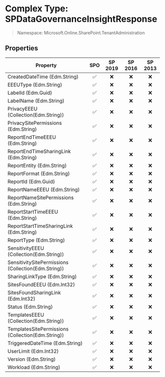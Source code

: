 # Complex Type: SPDataGovernanceInsightResponse

> Namespace: Microsoft.Online.SharePoint.TenantAdministration

## Properties

Property | SPO | SP 2019 | SP 2016 | SP 2013
----------|:---:|:-------:|:-------:|:-------:
CreatedDateTime (Edm.String) | ✅ | ❌ | ❌ | ❌
EEEUType (Edm.String) | ✅ | ❌ | ❌ | ❌
LabelId (Edm.Guid) | ✅ | ❌ | ❌ | ❌
LabelName (Edm.String) | ✅ | ❌ | ❌ | ❌
PrivacyEEEU (Collection(Edm.String)) | ✅ | ❌ | ❌ | ❌
PrivacySitePermissions (Edm.String) | ✅ | ❌ | ❌ | ❌
ReportEndTimeEEEU (Edm.String) | ✅ | ❌ | ❌ | ❌
ReportEndTimeSharingLink (Edm.String) | ✅ | ❌ | ❌ | ❌
ReportEntity (Edm.String) | ✅ | ❌ | ❌ | ❌
ReportFormat (Edm.String) | ✅ | ❌ | ❌ | ❌
ReportId (Edm.Guid) | ✅ | ❌ | ❌ | ❌
ReportNameEEEU (Edm.String) | ✅ | ❌ | ❌ | ❌
ReportNameSitePermissions (Edm.String) | ✅ | ❌ | ❌ | ❌
ReportStartTimeEEEU (Edm.String) | ✅ | ❌ | ❌ | ❌
ReportStartTimeSharingLink (Edm.String) | ✅ | ❌ | ❌ | ❌
ReportType (Edm.String) | ✅ | ❌ | ❌ | ❌
SensitivityEEEU (Collection(Edm.String)) | ✅ | ❌ | ❌ | ❌
SensitivitySitePermissions (Collection(Edm.String)) | ✅ | ❌ | ❌ | ❌
SharingLinkType (Edm.String) | ✅ | ❌ | ❌ | ❌
SitesFoundEEEU (Edm.Int32) | ✅ | ❌ | ❌ | ❌
SitesFoundSharingLink (Edm.Int32) | ✅ | ❌ | ❌ | ❌
Status (Edm.String) | ✅ | ❌ | ❌ | ❌
TemplatesEEEU (Collection(Edm.String)) | ✅ | ❌ | ❌ | ❌
TemplatesSitePermissions (Collection(Edm.String)) | ✅ | ❌ | ❌ | ❌
TriggeredDateTime (Edm.String) | ✅ | ❌ | ❌ | ❌
UserLimit (Edm.Int32) | ✅ | ❌ | ❌ | ❌
Version (Edm.String) | ✅ | ❌ | ❌ | ❌
Workload (Edm.String) | ✅ | ❌ | ❌ | ❌